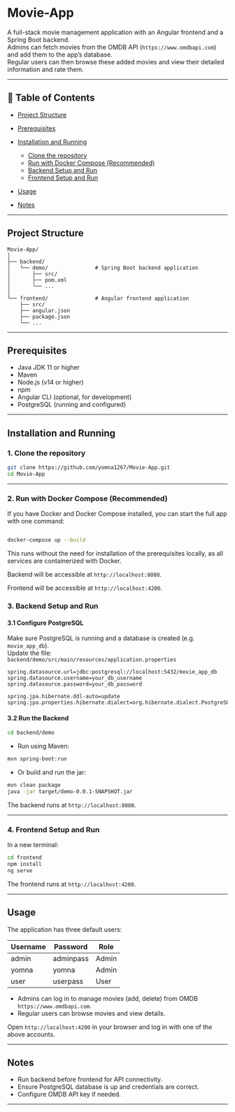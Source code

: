 
# Movie-App

A full-stack movie management application with an Angular frontend and a Spring Boot backend.  
Admins can fetch movies from the OMDB API (`https://www.omdbapi.com`) and add them to the app’s database.  
Regular users can then browse these added movies and view their detailed information and rate them.

---

## 📑 Table of Contents

- [Project Structure](#project-structure)
- [Prerequisites](#prerequisites)
- [Installation and Running](#installation-and-running)

  - [Clone the repository](#1-clone-the-repository)
  - [Run with Docker Compose (Recommended)](#2-run-with-docker-compose-recommended)
  - [Backend Setup and Run](#3-backend-setup-and-run)
  - [Frontend Setup and Run](#4-frontend-setup-and-run)
- [Usage](#usage)
- [Notes](#notes)

---

## Project Structure

```plaintext
Movie-App/
│
├── backend/
│   └── demo/               # Spring Boot backend application
│       ├── src/
│       ├── pom.xml
│       └── ...
│
└── frontend/               # Angular frontend application
    ├── src/
    ├── angular.json
    ├── package.json
    └── ...
```

---

## Prerequisites

- Java JDK 11 or higher  
- Maven  
- Node.js (v14 or higher)  
- npm  
- Angular CLI (optional, for development)  
- PostgreSQL (running and configured)

---

## Installation and Running

### 1. Clone the repository

```bash
git clone https://github.com/yomna1267/Movie-App.git
cd Movie-App
```

---

### 2. Run with Docker Compose (Recommended)

If you have Docker and Docker Compose installed, you can start the full app with one command:

```bash

docker-compose up --build

```

This runs without the need for installation of the prerequisites locally, as all services are containerized with Docker.

Backend will be accessible at `http://localhost:8080`.

Frontend will be accessible at `http://localhost:4200`.

### 3. Backend Setup and Run

#### 3.1 Configure PostgreSQL

Make sure PostgreSQL is running and a database is created (e.g. `movie_app_db`).  
Update the file:  
`backend/demo/src/main/resources/application.properties`

```properties
spring.datasource.url=jdbc:postgresql://localhost:5432/movie_app_db
spring.datasource.username=your_db_username
spring.datasource.password=your_db_password

spring.jpa.hibernate.ddl-auto=update
spring.jpa.properties.hibernate.dialect=org.hibernate.dialect.PostgreSQLDialect
```

#### 3.2 Run the Backend

```bash
cd backend/demo
```

- Run using Maven:

```bash
mvn spring-boot:run
```

- Or build and run the jar:

```bash
mvn clean package
java -jar target/demo-0.0.1-SNAPSHOT.jar
```

The backend runs at `http://localhost:8080`.

---

### 4. Frontend Setup and Run

In a new terminal:

```bash
cd frontend
npm install
ng serve
```

The frontend runs at `http://localhost:4200`.

---

## Usage

The application has three default users:

| Username | Password   | Role  |
|----------|------------|-------|
| admin    | adminpass  | Admin |
| yomna    | yomna      | Admin |
| user     | userpass   | User  |

- Admins can log in to manage movies (add, delete) from OMDB `https://www.omdbapi.com`.  
- Regular users can browse movies and view details.

Open `http://localhost:4200` in your browser and log in with one of the above accounts.

---

## Notes

- Run backend before frontend for API connectivity.  
- Ensure PostgreSQL database is up and credentials are correct.  
- Configure OMDB API key if needed.

---
